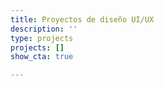 ```yaml
---
title: Proyectos de diseño UI/UX
description: ''
type: projects
projects: []
show_cta: true

---
```

